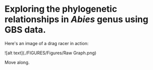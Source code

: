 # Exploring the phylogenetic relationships in *Abies* genus using GBS data.

Here's an image of a drag racer in action:

![alt text](./FIGURES/Figures/Raw Graph.png)

Move along.
